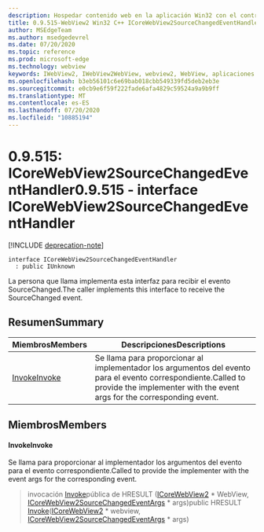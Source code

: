 ```yaml
---
description: Hospedar contenido web en la aplicación Win32 con el control Microsoft Edge WebView2
title: 0.9.515-WebView2 Win32 C++ ICoreWebView2SourceChangedEventHandler
author: MSEdgeTeam
ms.author: msedgedevrel
ms.date: 07/20/2020
ms.topic: reference
ms.prod: microsoft-edge
ms.technology: webview
keywords: IWebView2, IWebView2WebView, webview2, WebView, aplicaciones Win32, Win32, Edge, ICoreWebView2, ICoreWebView2Controller, control de explorador, HTML Edge
ms.openlocfilehash: b3eb56101c6e69bab018cbb549339fd5deb2eb3e
ms.sourcegitcommit: e0cb9e6f59f222fade6afa4829c59524a9a9b9ff
ms.translationtype: MT
ms.contentlocale: es-ES
ms.lasthandoff: 07/20/2020
ms.locfileid: "10885194"
---
```

# <span data-ttu-id="8e3fe-104">0.9.515: ICoreWebView2SourceChangedEventHandler</span><span class="sxs-lookup"><span data-stu-id="8e3fe-104">0.9.515 - interface ICoreWebView2SourceChangedEventHandler</span></span> 

[!INCLUDE [deprecation-note](../../includes/deprecation-note.md)]

```
interface ICoreWebView2SourceChangedEventHandler
  : public IUnknown
```

<span data-ttu-id="8e3fe-105">La persona que llama implementa esta interfaz para recibir el evento SourceChanged.</span><span class="sxs-lookup"><span data-stu-id="8e3fe-105">The caller implements this interface to receive the SourceChanged event.</span></span>

## <span data-ttu-id="8e3fe-106">Resumen</span><span class="sxs-lookup"><span data-stu-id="8e3fe-106">Summary</span></span>

 <span data-ttu-id="8e3fe-107">Miembros</span><span class="sxs-lookup"><span data-stu-id="8e3fe-107">Members</span></span>                        | <span data-ttu-id="8e3fe-108">Descripciones</span><span class="sxs-lookup"><span data-stu-id="8e3fe-108">Descriptions</span></span>
--------------------------------|---------------------------------------------
[<span data-ttu-id="8e3fe-109">Invoke</span><span class="sxs-lookup"><span data-stu-id="8e3fe-109">Invoke</span></span>](#invoke) | <span data-ttu-id="8e3fe-110">Se llama para proporcionar al implementador los argumentos del evento para el evento correspondiente.</span><span class="sxs-lookup"><span data-stu-id="8e3fe-110">Called to provide the implementer with the event args for the corresponding event.</span></span>

## <span data-ttu-id="8e3fe-111">Miembros</span><span class="sxs-lookup"><span data-stu-id="8e3fe-111">Members</span></span>

#### <span data-ttu-id="8e3fe-112">Invoke</span><span class="sxs-lookup"><span data-stu-id="8e3fe-112">Invoke</span></span> 

<span data-ttu-id="8e3fe-113">Se llama para proporcionar al implementador los argumentos del evento para el evento correspondiente.</span><span class="sxs-lookup"><span data-stu-id="8e3fe-113">Called to provide the implementer with the event args for the corresponding event.</span></span>

> <span data-ttu-id="8e3fe-114">invocación [Invoke](#invoke)pública de HRESULT ([ICoreWebView2](icorewebview2.md) \* WebView, [ICoreWebView2SourceChangedEventArgs](icorewebview2sourcechangedeventargs.md) \* args)</span><span class="sxs-lookup"><span data-stu-id="8e3fe-114">public HRESULT [Invoke](#invoke)([ICoreWebView2](icorewebview2.md) \* webview, [ICoreWebView2SourceChangedEventArgs](icorewebview2sourcechangedeventargs.md) \* args)</span></span>

